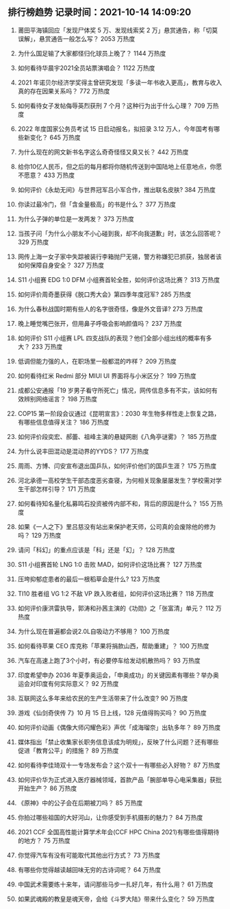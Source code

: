 
## 排行榜趋势 记录时间：2021-10-14 14:09:20
  
  1. 莆田平海镇回应「发现尸体奖 5 万、发现线索奖 2 万」悬赏通告，称「切莫误解」，悬赏通告一般怎么写？ 2053 万热度
    
  2. 为什么国足输了大家都怪归化球员上晚了？ 1144 万热度
    
  3. 如何看待华晨宇2021全员站票演唱会？ 1122 万热度
    
  4. 2021 年诺贝尔经济学奖得主曾研究发现「多读一年书收入更高」，教育与收入真的存在因果关系吗？ 772 万热度
    
  5. 如何看待女子发帖侮辱英烈获刑 7 个月？这种行为出于什么心理？ 709 万热度
    
  6. 2022 年度国家公务员考试 15 日启动报名，拟招录 3.12 万人，今年国考有哪些新变化？ 645 万热度
    
  7. 为什么现在的网文新书名字这么奇奇怪怪又臭又长？ 442 万热度
    
  8. 给你10亿人民币，但之后的每月都将你随机传送到中国陆地上任意地点，你愿不愿意？ 433 万热度
    
  9. 如何评价《永劫无间》与世界冠军吕小军合作，推出联名皮肤? 384 万热度
    
  10. 你读过最冷门，但「含金量极高」的书是什么？ 377 万热度
    
  11. 为什么子弹的单位是一发两发？ 373 万热度
    
  12. 当孩子问「为什么小朋友不小心碰到我，却不向我道歉」时，该怎么回答呢？ 329 万热度
    
  13. 网传上海一女子家中失踪被装行李箱抛尸无锡，警方称嫌犯已抓获，独居者该如何保障自身安全？ 327 万热度
    
  14. S11 小组赛 EDG 1:0 DFM 小组赛首轮全胜，如何评价这场比赛？ 313 万热度
    
  15. 如何评价周奇墨获得《脱口秀大会》第四季年度冠军? 285 万热度
    
  16. 为什么春秋战国时期有些人的名字很奇怪，像是外文音译? 273 万热度
    
  17. 晚上睡觉嘴巴张开，但用鼻子呼吸会影响颜值吗？ 237 万热度
    
  18. 如何评价 S11 小组赛 LPL 四支战队的表现？他们全部小组出线的概率有多大？ 233 万热度
    
  19. 低调但能力强的人，在职场里一般都混的咋样？ 209 万热度
    
  20. 如何看待红米 Redmi 部分 MIUI UI 界面将与小米区分？ 199 万热度
    
  21. 成都公安通报「19 岁男子看守所死亡」情况，网传信息多有不实，该如何有效辨别网络谣言？ 198 万热度
    
  22. COP15 第一阶段会议通过《昆明宣言》：2030 年生物多样性走上恢复之路，有哪些信息值得关注？ 186 万热度
    
  23. 如何评价段奕宏、郝蕾、祖峰主演的悬疑网剧《八角亭谜雾》？ 185 万热度
    
  24. 为什么说丰田混动是混动界的YYDS？ 177 万热度
    
  25. 周雨、方博、闫安宣布退出国乒队，如何评价他们的国乒生涯？ 175 万热度
    
  26. 河北承德一高校学生干部态度恶劣查寝，为何相关现象屡屡发生？学校需对学生干部怎样引导？ 171 万热度
    
  27. 如何看待知名量化私募鸣石投资被传内部不和，背后的原因是什么？ 155 万热度
    
  28. 如果《一人之下》里吕慈没有站出来保护老天师，公司真的会废除他的修为吗？ 129 万热度
    
  29. 请问「科幻」的重点应该是「科」还是「幻」？ 128 万热度
    
  30. S11 小组赛首轮 LNG 1:0 击败 MAD，如何评价这场比赛？ 127 万热度
    
  31. 压垮抑郁症患者的最后一根稻草会是什么? 123 万热度
    
  32. TI10 胜者组 VG 1:2 不敌 VP 跌入败者组，如何评价这场比赛？ 118 万热度
    
  33. 如何评价康洪雷执导，郭涛和孙茜主演的《功勋》之「张富清」单元？ 112 万热度
    
  34. 为什么现在普遍都会说2.0L自吸动力不够用？ 100 万热度
    
  35. 如何看待苹果 CEO 库克称「苹果将捐款山西，帮助重建」？ 100 万热度
    
  36. 汽车在高速上跑了3个小时，有必要停车给发动机散热吗？ 93 万热度
    
  37. 印度希望申办 2036 年夏季奥运会，「申奥成功」的关键因素有哪些？举办奥运会对印度有何实际意义？ 92 万热度
    
  38. 互联网这么多年来给农民的生产生活带来了什么改变? 90 万热度
    
  39. 游戏《仙剑奇侠传 7》10 月 15 日上线，128 元值得购买吗？ 90 万热度
    
  40. 如何评价动画《偶像大师闪耀色彩》声优「成海瑠奈」出轨多年？ 89 万热度
    
  41. 媒体指出「禁止收集家长职务信息该成为明规」，反映了什么问题？还有哪些促进「教育公平」的措施？ 89 万热度
    
  42. 如何看待李佳琦双十一专场发布会？这个双十一有哪些必入好物？ 87 万热度
    
  43. 如何评价华为正式进入医疗器械领域，首款产品「腕部单导心电采集器」获批开始生产？ 86 万热度
    
  44. 《原神》中的公子会在后期被刀吗？ 85 万热度
    
  45. 你拍过哪些祖国的大好河山，让你感受到手机摄影的魅力？ 84 万热度
    
  46. 2021 CCF 全国高性能计算学术年会(CCF HPC China 2021)有哪些值得期待的地方？ 75 万热度
    
  47. 你觉得汽车有没有可能取代其他出行方式？ 73 万热度
    
  48. 有哪些你觉得越读越回味无穷的古诗词呢？ 64 万热度
    
  49. 中国武术需要练十来年，请问那些马步一扎好几年，有什么用？ 61 万热度
    
  50. 如果武魂殿的教皇是魂天帝，会给《斗罗大陆》带来什么变化？ 59 万热度
    